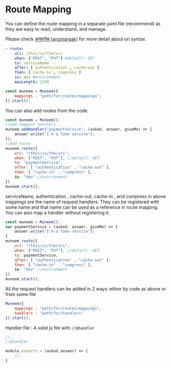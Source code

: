 # Route Mapping

You can define the route mapping in a separate yaml file (recommend) as they are easy to read, understand, and manage.

Please check [अनुमार्गक (anumargak)](https://github.com/node-muneem/anumargak) for more detail about uri syntax.

```yaml
- route: 
    uri: /this/is/the/uri
    when: ["POST", "PUT"] #default: GET
    to: serviceName
    after: [ authentication , cache-out ]
    then: [ cache-in , compress ]
    in: dev #environment
    maxLength: 1250
```

```JavaScript
const muneem = Muneem({
    mappings : "path/for/routes/mappings",
}).start();
```

You can also add routes from the code.

```JavaScript
const muneem = Muneem();
//Add request handlers
muneem.addHandler("paymentService", (asked, answer, giveMe) => {
    answer.write("I'm a fake service");
});
//Add route
muneem.route({
    uri: "/this/is/the/uri",
    when: ["POST", "PUT"], //default: GET
    to: "paymentService",
    after: [ "authentication" , "cache-out" ],
    then: [ "cache-in" , "compress" ],
    in: "dev" //environment
})
muneem.start();
```

serviceName, authentication , cache-out, cache-in , and compress in above mappings are the name of request handlers. They can be registered with some name and that name can be used as a reference in route mapping. You can also map a handler without registering it. 

```JavaScript
const muneem = Muneem();
var paymentService = (asked, answer, giveMe) => {
    answer.write("I'm a fake service");
}
muneem.route({
    uri: "/this/is/the/uri",
    when: ["POST", "PUT"], //default: GET
    to: paymentService,
    after: [ "authentication" , "cache-out" ],
    then: [ "cache-in" , "compress" ],
    in: "dev" //environment
})
muneem.start();
```

All the request handlers can be added in 2 ways: either by code as above or from some file

```JavaScript
Muneem({
    mappings : "path/for/routes/mappings",
    handlers : "path/for/handlers"
}).start();
```

Handler file : A valid js file with `//@handler`

```JavaScript
//..
//@handler   

module.exports = (asked,answer) => {
    //..
}
```